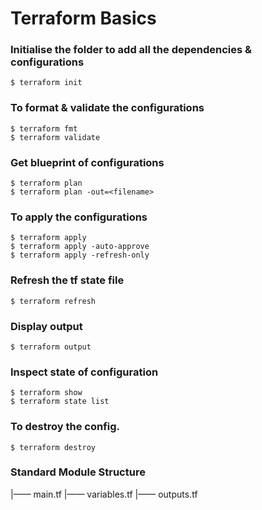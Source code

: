 # Terraform Basics

### Initialise the folder to add all the dependencies & configurations
```
$ terraform init
```
### To format & validate the configurations
```
$ terraform fmt
$ terraform validate
```
### Get blueprint of configurations
```
$ terraform plan
$ terraform plan -out=<filename>
```
### To apply the configurations
```
$ terraform apply
$ terraform apply -auto-approve
$ terraform apply -refresh-only
```
### Refresh the tf state file
```
$ terraform refresh
```
### Display output
```
$ terraform output
```
### Inspect state of configuration
```
$ terraform show
$ terraform state list
```
### To destroy the config.
```
$ terraform destroy
```
### Standard Module Structure
|—— main.tf
|—— variables.tf
|—— outputs.tf